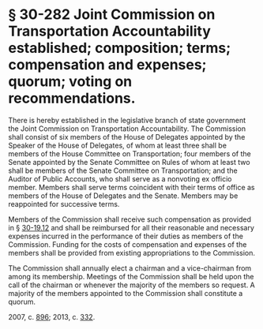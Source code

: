 # § 30-282 Joint Commission on Transportation Accountability established; composition; terms; compensation and expenses; quorum; voting on recommendations.

<p>There is hereby established in the legislative branch of state government the Joint Commission on Transportation Accountability. The Commission shall consist of six members of the House of Delegates appointed by the Speaker of the House of Delegates, of whom at least three shall be members of the House Committee on Transportation; four members of the Senate appointed by the Senate Committee on Rules of whom at least two shall be members of the Senate Committee on Transportation; and the Auditor of Public Accounts, who shall serve as a nonvoting ex officio member. Members shall serve terms coincident with their terms of office as members of the House of Delegates and the Senate. Members may be reappointed for successive terms.</p><p>Members of the Commission shall receive such compensation as provided in § <a href='http://law.lis.virginia.gov/vacode/30-19.12/'>30-19.12</a> and shall be reimbursed for all their reasonable and necessary expenses incurred in the performance of their duties as members of the Commission. Funding for the costs of compensation and expenses of the members shall be provided from existing appropriations to the Commission.</p><p>The Commission shall annually elect a chairman and a vice-chairman from among its membership. Meetings of the Commission shall be held upon the call of the chairman or whenever the majority of the members so request. A majority of the members appointed to the Commission shall constitute a quorum.</p><p>2007, c. <a href='http://lis.virginia.gov/cgi-bin/legp604.exe?071+ful+CHAP0896'>896</a>; 2013, c. <a href='http://lis.virginia.gov/cgi-bin/legp604.exe?131+ful+CHAP0332'>332</a>.</p>